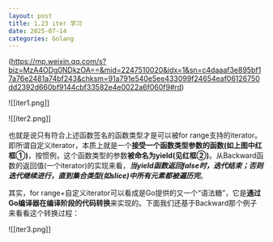 ```yaml
---
layout: post
title: 1.23 iter 学习
date: 2025-07-14
categories: Golang
---
```



(https://mp.weixin.qq.com/s?biz=MzA4ODg0NDkzOA==&mid=2247510020&idx=1&sn=c4daaaf3e895bf17a76e2481a74bf243&chksm=91a791e540e5ee433099f24654eaf06126750dd2392d660bf9144cbf33582e4e0022a6f060f9#rd)



![[iter1.png]]

![[iter2.png]]

也就是说只有符合上述函数签名的函数类型才是可以被for range支持的iterator。即所谓自定义iterator，本质上就是一个**接受一个函数类型参数的函数(如上图中红框①)**，按惯例，这个函数类型的参数**被命名为yield(见红框②)**。从Backward函数的返回值(一个iterator)的实现来看，_**当yield函数返回false时，迭代结束；否则迭代继续进行，直到集合类型(如slice)中所有元素都被遍历完**_。

其实，for range+自定义iterator可以看成是Go提供的又一个“语法糖”，它是**通过Go编译器在编译阶段的代码转换**来实现的。下面我们还基于Backward那个例子来看看这个转换过程：


![[iter3.png]]
